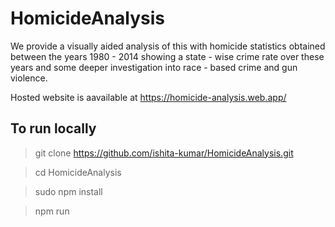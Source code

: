 # HomicideAnalysis

We provide a visually aided analysis of this with homicide statistics obtained between the years 1980 - 2014 showing a state - wise crime rate over these years and some deeper investigation into race - based crime and gun violence.

Hosted website is aavailable at https://homicide-analysis.web.app/

## To run locally 

> git clone https://github.com/ishita-kumar/HomicideAnalysis.git

> cd HomicideAnalysis

> sudo npm install

> npm run 
